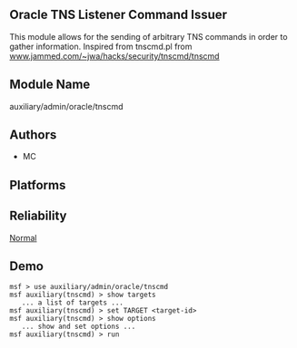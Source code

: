 ## Oracle TNS Listener Command Issuer

This module allows for the sending of arbitrary TNS commands 
in order to gather information. Inspired from tnscmd.pl from 
www.jammed.com/~jwa/hacks/security/tnscmd/tnscmd


## Module Name
auxiliary/admin/oracle/tnscmd

## Authors
* MC





## Platforms


## Reliability
[Normal](https://github.com/rapid7/metasploit-framework/wiki/Exploit-Ranking)

## Demo

```
msf > use auxiliary/admin/oracle/tnscmd
msf auxiliary(tnscmd) > show targets
   ... a list of targets ...
msf auxiliary(tnscmd) > set TARGET <target-id>
msf auxiliary(tnscmd) > show options
   ... show and set options ...
msf auxiliary(tnscmd) > run
```
    
    